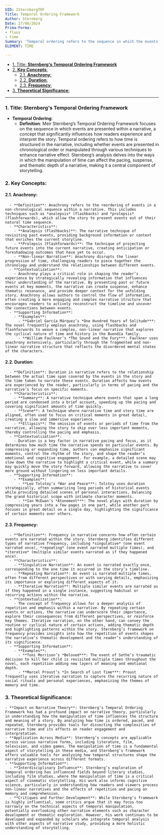 ```yaml
---
UID: 2SternbergTOF
Title: Temporal Ordering Framework
Author: Sternberg
Date: 27/08/2024
Prima-Forma:
- fluus
- time
Summary: 'Temporal ordering refers to the sequence in which the events are presented in the narrative: analepsis and prolepsis '
ELEMENT: TIME

---
```


- [1. Title: **Sternberg's Temporal Ordering Framework**](#1-title-sternbergs-temporal-ordering-framework)
- [2. **Key Concepts**:](#2-key-concepts)
  - [2.1. **Anachrony**:](#21-anachrony)
  - [2.2. **Duration**:](#22-duration)
  - [2.3. **Frequency**:](#23-frequency)
- [3. **Theoretical Significance**:](#3-theoretical-significance)


---
### 1. Title: **Sternberg's Temporal Ordering Framework**

- **Temporal Ordering**:
  - **Definition**: Meir Sternberg’s Temporal Ordering Framework focuses on the sequence in which events are presented within a narrative, a concept that significantly influences how readers experience and interpret the story. Temporal ordering refers to how time is structured in the narrative, including whether events are presented in chronological order or manipulated through various techniques to enhance narrative effect. Sternberg’s analysis delves into the ways in which the manipulation of time can affect the pacing, suspense, and thematic depth of a narrative, making it a central component of storytelling.

### 2. **Key Concepts**:
  
#### 2.1. **Anachrony**:
      - **Definition**: Anachrony refers to the reordering of events in a non-chronological sequence within a narrative. This includes techniques such as *analepsis* (flashbacks) and *prolepsis* (flashforwards), which allow the story to present events out of their natural time sequence.
      - **Characteristics**:
        - **Analepsis (Flashbacks)**: The narrative technique of revisiting past events, providing background information or context that enriches the current storyline.
        - **Prolepsis (Flashforwards)**: The technique of projecting future events into the current narrative, creating anticipation or foreshadowing outcomes that have yet to occur.
        - **Non-linear Narrative**: Anachrony disrupts the linear progression of time, challenging readers to piece together the chronology and understand the relationships between different events.
      - **Contextualization**:
        - Anachrony plays a critical role in shaping the reader’s experience by strategically revealing information that influences their understanding of the narrative. By presenting past or future events at key moments, the narrative can create suspense, enhance thematic resonance, and provide deeper context for the unfolding story. Anachrony allows authors to control the flow of information, often creating a more engaging and complex narrative structure that encourages readers to actively reconstruct the timeline and uncover the connections between events.
      - **Supporting Information**:
        - **Examples**:
          - **Gabriel García Márquez’s *One Hundred Years of Solitude***: The novel frequently employs anachrony, using flashbacks and flashforwards to weave a complex, non-linear narrative that explores the cyclical nature of time and history in the Buendía family.
          - **William Faulkner’s *The Sound and the Fury***: Faulkner uses anachrony extensively, particularly through the fragmented and non-linear narrative structure that reflects the disordered mental states of the characters.

####  2.2. **Duration**:
      - **Definition**: Duration in narrative refers to the relationship between the actual time span covered by the events in the story and the time taken to narrate these events. Duration affects how events are experienced by the reader, particularly in terms of pacing and the narrative’s focus on specific moments.
      - **Characteristics**:
        - **Summary**: A narrative technique where events that span a long period are condensed into a brief account, speeding up the pacing and covering significant amounts of time quickly.
        - **Scene**: A technique where narrative time and story time are aligned, often used to focus on critical moments in great detail, creating a slow and immersive experience.
        - **Ellipsis**: The omission of events or periods of time from the narrative, allowing the story to skip over less important moments, thereby controlling the pacing and emphasis.
      - **Contextualization**:
        - Duration is a key factor in narrative pacing and focus, as it determines how much time the narrative spends on particular events. By compressing or expanding time, authors can emphasize significant moments, control the rhythm of the story, and shape the reader’s emotional and cognitive engagement. For example, a detailed scene may slow down the narrative to highlight a critical event, while a summary may quickly move the story forward, allowing the narrative to cover more ground without lingering on less important details.
      - **Supporting Information**:
        - **Examples**:
          - **Leo Tolstoy’s *War and Peace***: Tolstoy uses duration strategically, often summarizing long periods of historical events while providing detailed scenes of personal interactions, balancing the grand historical scope with intimate character moments.
          - **Ian McEwan’s *Atonement***: The novel plays with duration by compressing years into a few pages in one part, while another part focuses in great detail on a single day, highlighting the significance of certain moments over others.

####  2.3. **Frequency**:
      - **Definition**: Frequency in narrative concerns how often certain events are narrated within the story. Sternberg identifies different types of narrative frequency, including *singulative* (one event narrated once), *repeating* (one event narrated multiple times), and *iterative* (multiple similar events narrated as if they happened once).
      - **Characteristics**:
        - **Singulative Narration**: An event is narrated exactly once, corresponding to the one time it occurred in the story’s timeline.
        - **Repeating Narration**: An event is narrated multiple times, often from different perspectives or with varying details, emphasizing its importance or exploring different aspects of it.
        - **Iterative Narration**: Multiple similar events are narrated as if they happened in a single instance, suggesting habitual or recurring actions within the narrative.
      - **Contextualization**:
        - The concept of frequency allows for a deeper analysis of repetition and emphasis within a narrative. By repeating certain events or actions, the narrative can underscore their importance, explore their consequences from different perspectives, or reinforce key themes. Iterative narration, on the other hand, can convey the routine or cyclical nature of certain actions, adding thematic depth and highlighting patterns within the story. Sternberg’s framework on frequency provides insights into how the repetition of events shapes the narrative’s thematic development and the reader’s understanding of its significance.
      - **Supporting Information**:
        - **Examples**:
          - **Toni Morrison’s *Beloved***: The event of Sethe’s traumatic decision to kill her child is revisited multiple times throughout the novel, each repetition adding new layers of meaning and emotional depth.
          - **Marcel Proust’s *In Search of Lost Time***: Proust frequently uses iterative narration to capture the recurring nature of social rituals and personal experiences, emphasizing the themes of memory and time.

### 3. **Theoretical Significance**:
    - **Impact on Narrative Theory**: Sternberg’s Temporal Ordering Framework has had a profound impact on narrative theory, particularly in understanding how the manipulation of time influences the structure and meaning of a story. By analyzing how time is ordered, paced, and repeated, Sternberg provides tools for dissecting the complexities of narrative time and its effects on reader engagement and interpretation.
    - **Application Across Media**: Sternberg’s concepts are applicable across various narrative forms, including literature, film, television, and video games. The manipulation of time is a fundamental aspect of storytelling in these media, and Sternberg’s framework offers valuable tools for analyzing how temporal structures shape the narrative experience across different formats.
    - **Supporting Information**:
      - **Interdisciplinary Influence**: Sternberg’s exploration of temporal ordering has influenced fields beyond literary studies, including film studies, where the manipulation of time is a critical aspect of cinematic storytelling. His work also informs cognitive science, particularly in understanding how readers and viewers process non-linear narratives and the effects of repetition and pacing on memory and comprehension.
      - **Critiques and Further Development**: While Sternberg’s framework is highly influential, some critics argue that it may focus too narrowly on the technical aspects of temporal manipulation, potentially overlooking other narrative elements such as character development or thematic exploration. However, his work continues to be developed and expanded by scholars who integrate temporal analysis with other aspects of narrative study, providing a more holistic understanding of storytelling.
